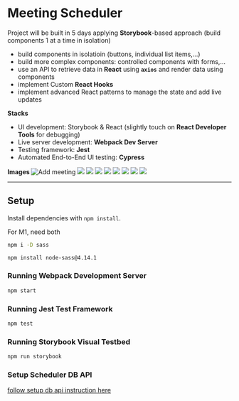 # Meeting Scheduler

Project will be built in 5 days applying **Storybook**-based approach (build components 1 at a time in isolation)
- build components in isolatioin (buttons, individual list items,...)
- build more complex components: controlled components with forms,...
- use an API to retrieve data in **React** using **`axios`** and render data using components
- implement Custom **React Hooks**
- implement advanced React patterns to manage the state and add live updates

<b> Stacks </b>
- UI development: Storybook & React (slightly touch on **React Developer Tools** for debugging)
- Live server development: **Webpack Dev Server**
- Testing framework: **Jest**
- Automated End-to-End UI testing: **Cypress**

<b> Images </b>
![Add meeting](display/1%20-%20add%20appoinment.png)
![](display/2%20-%20save%20appointment.png)
![](display/3%20-%20appointment%20added.png)
![](display/4%20-%20delete%20appointment.png)
![](display/5%20-%20confirmed%20delete.png)
![](display/6%20-%20error%20status.png)
![](display/7%20-%20delete%20error.png)
![](display/8%20-%20validate%20input.png)
![](display/9%20-%20save%20error.png)

---
## Setup
Install dependencies with `npm install`.

For M1, need both
```sh
npm i -D sass
```
```sh
npm install node-sass@4.14.1
```

### Running Webpack Development Server

```sh
npm start
```

### Running Jest Test Framework

```sh
npm test
```

### Running Storybook Visual Testbed

```sh
npm run storybook
```

### Setup Scheduler DB API 
[follow setup db api instruction here](https://github.com/tripleboba/scheduler-api)